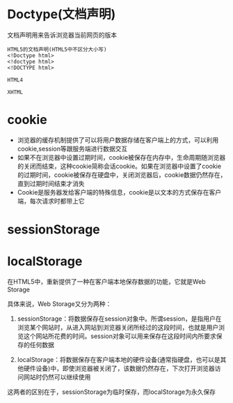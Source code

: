 # Doctype(文档声明)
文档声明用来告诉浏览器当前网页的版本
```
HTML5的文档声明(HTML5中不区分大小写)
<!Doctype html>
<!doctype html>
<!DOCTYPE html>

HTML4

XHTML
```
# cookie
* 浏览器的缓存机制提供了可以将用户数据存储在客户端上的方式，可以利用cookie,session等跟服务端进行数据交互
* 如果不在浏览器中设置过期时间，cookie被保存在内存中，生命周期随浏览器的关闭而结束，这种cookie简称会话cookie。如果在浏览器中设置了cookie的过期时间，cookie被保存在硬盘中，关闭浏览器后，cookie数据仍然存在，直到过期时间结束才消失
*  Cookie是服务器发给客户端的特殊信息，cookie是以文本的方式保存在客户端，每次请求时都带上它
# sessionStorage
# localStorage
在HTML5中，重新提供了一种在客户端本地保存数据的功能，它就是Web Storage

具体来说，Web Storage又分为两种：

1. sessionStorage：将数据保存在session对象中。所谓session，是指用户在浏览某个网站时，从进入网站到浏览器关闭所经过的这段时间，也就是用户浏览这个网站所花费的时间。session对象可以用来保存在这段时间内所要求保存的任何数据

2. localStorage：将数据保存在客户端本地的硬件设备(通常指硬盘，也可以是其他硬件设备)中，即使浏览器被关闭了，该数据仍然存在，下次打开浏览器访问网站时仍然可以继续使用

这两者的区别在于，sessionStorage为临时保存，而localStorage为永久保存
# <script>,<script async>,<script defer>
1. <script> 标签用于定义客户端脚本，比如JavaScript,在浏览器继续解析页面之前，立即读取并执行脚本
2. <script> 元素既可包含脚本语句，也可以通过"src" 属性指向外部脚本文件
3. <script async>脚本相对于页面的其余部分异步地执行
4. <script defer>脚本将在页面完成解析时执行
# link,script标签的位置
由于js的执行流程是由上到下依次执行的，将css的link标签放置在head标签之间和js的script标签放在</body>之前可以让浏览器在加载页面的时候正常显示
# <img>标签中使用srcset属性
以逗号分隔的一个或多个字符串列表表明一系列用户代理使用的可能的图像
```
<img srcset="elva-fairy-320w.jpg 320w,
             elva-fairy-480w.jpg 480w,
             elva-fairy-800w.jpg 800w"
     sizes="(max-width: 320px) 280px,
            (max-width: 480px) 440px,
            800px"
     src="elva-fairy-800w.jpg" alt="Elva dressed as a fairy">
```
# html5有哪些常见的常用的新属性
* autocomplete属性
1. 适用标签：form，input
2. autocomplete 属性规定 form 或 input域应该拥有自动完成功能。该属性有两个值:on和off
* novalidate属性和formnovalidate属性
1. 适用标签：novalidate属性是form标签的专属属性，formnovalidate 属性是form标签的子标签的属性，并且它会覆盖 <form> 标签的 novalidate 属性，如buttom，input
2. novalidate属性规定当提交表单时不对其进行验证，
如果使用该属性，则表单不会验证表单的输入
* autofocus 属性
1. 适用标签：<input><button><textarea><keygen>
2. 属性规定在页面加载时，域自动地获得焦点
* formaction 属性
1. 适用标签：input，button
2. 规定当表单提交时处理输入控件的文件的 URL
* formtarget 属性
1. 适用标签：input，button
2. 规定表示提交表单后在哪里显示接收到响应的名称或关键词
3. blank	将浏览器反馈信息显示在新窗口（或新标签页）中
4. _parent	将浏览器反馈信息显示在父窗框组中
5. _self	将浏览器反馈信息显示在当前窗口中（默认行为）
6. _top	将浏览器反馈信息显示在顶层窗口中
* placeholder属性
1. 适用标签：input
2. 规定可描述输入字段预期值的简短的提示信息
* required属性
1. 适用标签：input，select，textarea
2. 必需在提交表单之前填写输入字段
* min、max属性
1. 适用标签：input
2. min和max规定的数值的下限和上限
* height和width属性
1. 适用标签：input
2. 规定 <input> 元素的高度和宽度